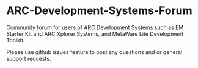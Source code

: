 ARC-Development-Systems-Forum
=============================

Community forum for users of ARC Development Systems such as EM Starter Kit and ARC Xplorer Systems, and MetaWare Lite Development Toolkit.

Please use github issues feature to post any questions and or general support requests. 
